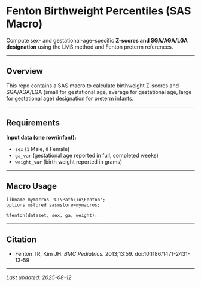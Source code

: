 # Fenton Birthweight Percentiles (SAS Macro)

Compute sex- and gestational-age–specific **Z-scores and SGA/AGA/LGA designation** using the LMS method and Fenton preterm references.

---

## Overview
This repo contains a SAS macro to calculate birthweight Z-scores and SGA/AGA/LGA (small for gestational age, average for gestational age, large for gestational age) designation for preterm infants.

---

## Requirements
**Input data (one row/infant):**
- `sex` (`1` Male, `0` Female)
- `ga_var` (gestational age reported in full, completed weeks)
- `weight_var` (birth weight reported in grams)

---

## Macro Usage
```sas
libname mymacros 'C:\Path\To\Fenton';
options mstored sasmstore=mymacros;

%fenton(dataset, sex, ga, weight);
```

---

## Citation
- Fenton TR, Kim JH. *BMC Pediatrics.* 2013;13:59. doi:10.1186/1471-2431-13-59  

---

*Last updated: 2025-08-12*
